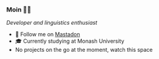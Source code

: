 ### Moin 👋🏻

_Developer and linguistics enthusiast_

- 📣 Follow me on [Mastadon](https://troet.cafe/@river)
- 🎓 Currently studying at Monash University
- No projects on the go at the moment, watch this space

